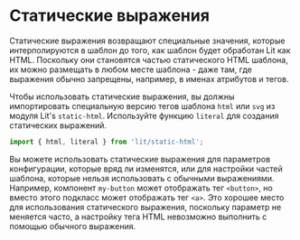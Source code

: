 # Статические выражения

Статические выражения возвращают специальные значения, которые интерполируются в шаблон до того, как шаблон будет обработан Lit как HTML. Поскольку они становятся частью статического HTML шаблона, их можно размещать в любом месте шаблона - даже там, где выражения обычно запрещены, например, в именах атрибутов и тегов.

Чтобы использовать статические выражения, вы должны импортировать специальную версию тегов шаблона `html` или `svg` из модуля Lit's `static-html`. Используйте функцию `literal` для создания статических выражений.

```js
import { html, literal } from 'lit/static-html';
```

Вы можете использовать статические выражения для параметров конфигурации, которые вряд ли изменятся, или для настройки частей шаблона, которые нельзя использовать с обычными выражениями. Например, компонент `my-button` может отображать тег `<button>`, но вместо этого подкласс может отображать тег `<a>`. Это хорошее место для использования статического выражения, поскольку параметр не меняется часто, а настройку тега HTML невозможно выполнить с помощью обычного выражения.
